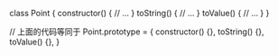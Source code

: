 class Point {
  constructor() {
    // ...
  }
  toString() {
    // ...
  }
  toValue() {
    // ...
  }
}

// 上面的代码等同于
Point.prototype = {
  constructor() {},
  toString() {},
  toValue() {},
}
